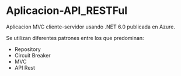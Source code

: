 # Aplicacion-API_RESTFul

Aplicacion MVC cliente-servidor usando .NET 6.0 publicada en Azure.

Se utilizan diferentes patrones entre los que predominan: 
- Repository
- Circuit Breaker
- MVC
- API Rest
  
